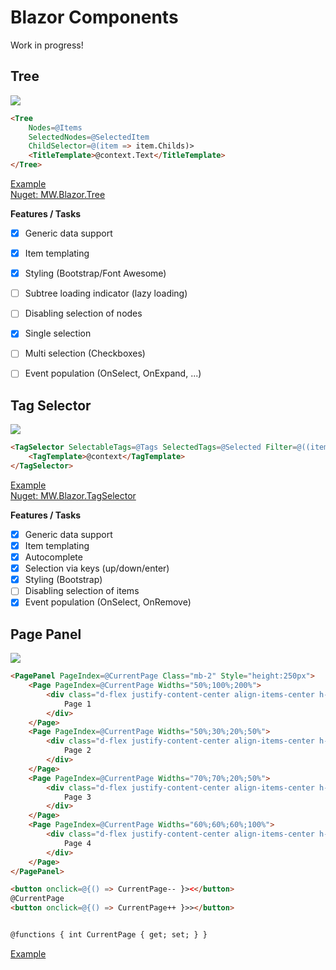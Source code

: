 # Blazor Components

Work in progress!

## Tree

![](https://raw.githubusercontent.com/mwinkler/Blazor.Components/master/doc/tree.png)

```html
<Tree 
    Nodes=@Items 
    SelectedNodes=@SelectedItem 
    ChildSelector=@(item => item.Childs)>
    <TitleTemplate>@context.Text</TitleTemplate>
</Tree>
```

[Example](https://github.com/mwinkler/Blazor.Components/blob/master/src/Components.Sample.App/Pages/TreeSample.cshtml)  
[Nuget: MW.Blazor.Tree](https://www.nuget.org/packages/MW.Blazor.Tree/)

**Features / Tasks**
- [x] Generic data support
- [x] Item templating
- [x] Styling (Bootstrap/Font Awesome)
- [ ] Subtree loading indicator (lazy loading)
- [ ] Disabling selection of nodes
- [x] Single selection
- [ ] Multi selection (Checkboxes)
- [ ] Event population (OnSelect, OnExpand, ...)


## Tag Selector

![](https://raw.githubusercontent.com/mwinkler/Blazor.Components/master/doc/tag-selector.gif)

```html
<TagSelector SelectableTags=@Tags SelectedTags=@Selected Filter=@((item,term) => item.Contains(term))>
    <TagTemplate>@context</TagTemplate>
</TagSelector>
```

[Example](https://github.com/mwinkler/Blazor.Components/blob/master/src/Components.Sample.App/Pages/TagSelectorSample.cshtml)  
[Nuget: MW.Blazor.TagSelector](https://www.nuget.org/packages/MW.Blazor.TagSelector/)

**Features / Tasks**
- [x] Generic data support
- [x] Item templating
- [x] Autocomplete
- [x] Selection via keys (up/down/enter)
- [x] Styling (Bootstrap)
- [ ] Disabling selection of items
- [x] Event population (OnSelect, OnRemove)

## Page Panel

![](https://raw.githubusercontent.com/mwinkler/Blazor.Components/master/doc/page-panel.gif)

```html
<PagePanel PageIndex=@CurrentPage Class="mb-2" Style="height:250px">
    <Page PageIndex=@CurrentPage Widths="50%;100%;200%">
        <div class="d-flex justify-content-center align-items-center h-100 text-white h4" style="background:#00ff90">
            Page 1
        </div>
    </Page>
    <Page PageIndex=@CurrentPage Widths="50%;30%;20%;50%">
        <div class="d-flex justify-content-center align-items-center h-100 text-white h4" style="background:#1596c7">
            Page 2
        </div>
    </Page>
    <Page PageIndex=@CurrentPage Widths="70%;70%;20%;50%">
        <div class="d-flex justify-content-center align-items-center h-100 text-white h4" style="background:#b823be">
            Page 3
        </div>
    </Page>
    <Page PageIndex=@CurrentPage Widths="60%;60%;60%;100%">
        <div class="d-flex justify-content-center align-items-center h-100 text-white h4" style="background:#ff6a00">
            Page 4
        </div>
    </Page>
</PagePanel>

<button onclick=@{() => CurrentPage-- }><</button>
@CurrentPage
<button onclick=@{() => CurrentPage++ }>></button>


@functions { int CurrentPage { get; set; } }
```

[Example](https://github.com/mwinkler/Blazor.Components/blob/master/src/Components.Sample.App/Pages/PagePanelSample.cshtml) 